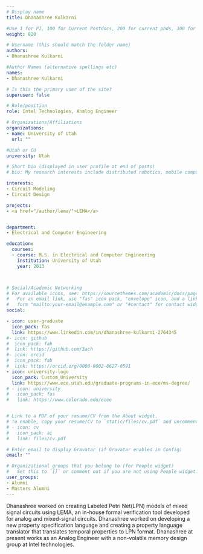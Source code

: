 ```yaml
---
# Display name
title: Dhanashree Kulkarni

#Use 1 for PI, 100 for Current Postdocs, 200 for current phds, 300 for current masters, 400 for current undergrads, 800 for alum postdocs, 810 for alum phds, 820 for alum masters, and 830 for alum undergrads
weight: 820

# Username (this should match the folder name)
authors:
- Dhanashree Kulkarni

#Author Names (alternative spellings etc)
names:
- Dhanashree Kulkarni

# Is this the primary user of the site?
superuser: false

# Role/position
role: Intel Technologies, Analog Engineer

# Organizations/Affiliations
organizations:
- name: University of Utah
  url: ""

#Utah or CU
university: Utah

# Short bio (displayed in user profile at end of posts)
# bio: My research interests include distributed robotics, mobile computing and programmable matter.

interests:
- Circuit Modeling
- Circuit Design

projects:
- <a href="/author/lema/">LEMA</a>


department:
- Electrical and Computer Engineering

education:
  courses:
  - course: M.S. in Electrical and Computer Engineering
    institution: University of Utah
    year: 2013



# Social/Academic Networking
# For available icons, see: https://sourcethemes.com/academic/docs/page-builder/#icons
#   For an email link, use "fas" icon pack, "envelope" icon, and a link in the
#   form "mailto:your-email@example.com" or "#contact" for contact widget.
social:

- icon: user-graduate
  icon_pack: fas
  link: https://www.linkedin.com/in/dhanashree-kulkarni-2764345
#- icon: github
#  icon_pack: fab
#  link: https://github.com/3ach
#- icon: orcid
#  icon_pack: fab
#  link: https://orcid.org/0000-0002-8627-0591
- icon: university-logo
  icon_pack: Custom_University
  link: https://www.ece.utah.edu/graduate-programs-in-ece/ms-degree/
# - icon: university
#   icon_pack: fas
#   link: https://www.colorado.edu/ecee


# Link to a PDF of your resume/CV from the About widget.
# To enable, copy your resume/CV to `static/files/cv.pdf` and uncomment the lines below.
# - icon: cv
#   icon_pack: ai
#   link: files/cv.pdf

# Enter email to display Gravatar (if Gravatar enabled in Config)
email: ""

# Organizational groups that you belong to (for People widget)
#   Set this to `[]` or comment out if you are not using People widget.
user_groups:
- Alumni
- Masters Alumni
---
```


Dhanashree worked on  creating Labeled Petri Net(LPN) models of mixed signal circuits using LEMA, an in-house formal verification tool developed for analog and mixed-signal circuits. Dhanashree worked on developing a new property specification language and creating a property language translator that translates temporal properties to LPN format. Dhanashree at present works  as an Analog Engineer with a non-volatile memory design group at Intel technologies.